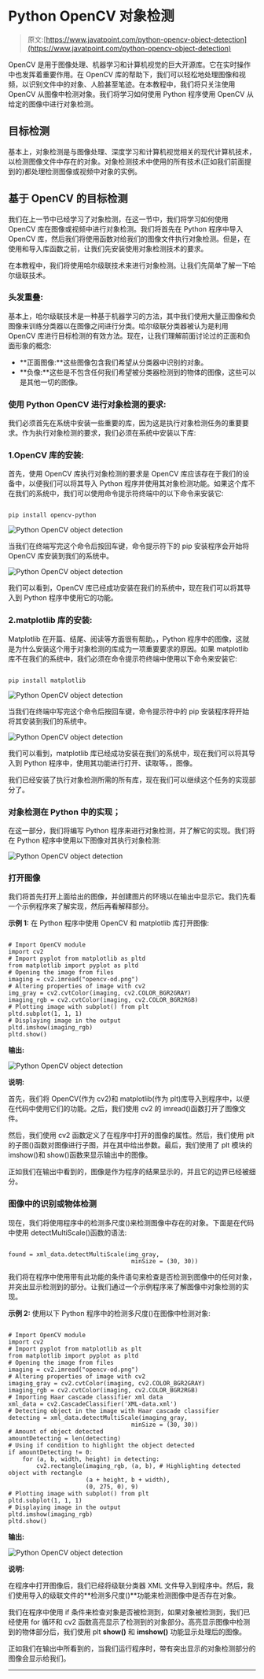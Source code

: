 # Python OpenCV 对象检测

> 原文:[https://www.javatpoint.com/python-opencv-object-detection](https://www.javatpoint.com/python-opencv-object-detection)

OpenCV 是用于图像处理、机器学习和计算机视觉的巨大开源库。它在实时操作中也发挥着重要作用。在 OpenCV 库的帮助下，我们可以轻松地处理图像和视频，以识别文件中的对象、人脸甚至笔迹。在本教程中，我们将只关注使用 OpenCV 从图像中检测对象。我们将学习如何使用 Python 程序使用 OpenCV 从给定的图像中进行对象检测。

## 目标检测

基本上，对象检测是与图像处理、深度学习和计算机视觉相关的现代计算机技术，以检测图像文件中存在的对象。对象检测技术中使用的所有技术(正如我们前面提到的)都处理检测图像或视频中对象的实例。

## 基于 OpenCV 的目标检测

我们在上一节中已经学习了对象检测，在这一节中，我们将学习如何使用 OpenCV 库在图像或视频中进行对象检测。我们将首先在 Python 程序中导入 OpenCV 库，然后我们将使用函数对给我们的图像文件执行对象检测。但是，在使用和导入库函数之前，让我们先安装使用对象检测技术的要求。

在本教程中，我们将使用哈尔级联技术来进行对象检测。让我们先简单了解一下哈尔级联技术。

### 头发重叠:

基本上，哈尔级联技术是一种基于机器学习的方法，其中我们使用大量正图像和负图像来训练分类器以在图像之间进行分类。哈尔级联分类器被认为是利用 OpenCV 库进行目标检测的有效方法。现在，让我们理解前面讨论过的正面和负面形象的概念:

*   **正面图像:**这些图像包含我们希望从分类器中识别的对象。
*   **负像:**这些是不包含任何我们希望被分类器检测到的物体的图像，这些可以是其他一切的图像。

### 使用 Python OpenCV 进行对象检测的要求:

我们必须首先在系统中安装一些重要的库，因为这是执行对象检测任务的重要要求。作为执行对象检测的要求，我们必须在系统中安装以下库:

### 1.OpenCV 库的安装:

首先，使用 OpenCV 库执行对象检测的要求是 OpenCV 库应该存在于我们的设备中，以便我们可以将其导入 Python 程序并使用其对象检测功能。如果这个库不在我们的系统中，我们可以使用命令提示符终端中的以下命令来安装它:

```

pip install opencv-python

```

![Python OpenCV object detection](img/9a65f0ac64d7a8bce92e8185698aa66f.png)

当我们在终端写完这个命令后按回车键，命令提示符下的 pip 安装程序会开始将 OpenCV 库安装到我们的系统中。

![Python OpenCV object detection](img/31354ca5b16ba2d9e7d4a477f755c2d6.png)

我们可以看到，OpenCV 库已经成功安装在我们的系统中，现在我们可以将其导入到 Python 程序中使用它的功能。

### 2.matplotlib 库的安装:

Matplotlib 在开篇、结尾、阅读等方面很有帮助。，Python 程序中的图像，这就是为什么安装这个用于对象检测的库成为一项重要要求的原因。如果 matplotlib 库不在我们的系统中，我们必须在命令提示符终端中使用以下命令来安装它:

```

pip install matplotlib

```

![Python OpenCV object detection](img/17047dfe9fa3301d5bafd3951330b44a.png)

当我们在终端中写完这个命令后按回车键，命令提示符中的 pip 安装程序将开始将其安装到我们的系统中。

![Python OpenCV object detection](img/adec4c14adfb1ace475b0b858085cb7f.png)

我们可以看到，matplotlib 库已经成功安装在我们的系统中，现在我们可以将其导入到 Python 程序中，使用其功能进行打开、读取等。，图像。

我们已经安装了执行对象检测所需的所有库，现在我们可以继续这个任务的实现部分了。

### 对象检测在 Python 中的实现；

在这一部分，我们将编写 Python 程序来进行对象检测，并了解它的实现。我们将在 Python 程序中使用以下图像对其执行对象检测:

![Python OpenCV object detection](img/375d017fa4d2c447c521a96cb2840059.png)

### 打开图像

我们将首先打开上面给出的图像，并创建图片的环境以在输出中显示它。我们先看一个示例程序来了解实现，然后再看解释部分。

**示例 1:** 在 Python 程序中使用 OpenCV 和 matplotlib 库打开图像:

```

# Import OpenCV module
import cv2
# Import pyplot from matplotlib as pltd
from matplotlib import pyplot as pltd
# Opening the image from files
imaging = cv2.imread("opencv-od.png")
# Altering properties of image with cv2
img_gray = cv2.cvtColor(imaging, cv2.COLOR_BGR2GRAY)
imaging_rgb = cv2.cvtColor(imaging, cv2.COLOR_BGR2RGB)
# Plotting image with subplot() from plt
pltd.subplot(1, 1, 1)
# Displaying image in the output
pltd.imshow(imaging_rgb)
pltd.show()

```

**输出:**

![Python OpenCV object detection](img/1f5765a01cb18ba3596d311e651e9cdc.png)

**说明:**

首先，我们将 OpenCV(作为 cv2)和 matplotlib(作为 plt)库导入到程序中，以便在代码中使用它们的功能。之后，我们使用 cv2 的 imread()函数打开了图像文件。

然后，我们使用 cv2 函数定义了在程序中打开的图像的属性。然后，我们使用 plt 的子图()函数对图像进行子图，并在其中给出参数。最后，我们使用了 plt 模块的 imshow()和 show()函数来显示输出中的图像。

正如我们在输出中看到的，图像是作为程序的结果显示的，并且它的边界已经被细分。

### 图像中的识别或物体检测

现在，我们将使用程序中的检测多尺度()来检测图像中存在的对象。下面是在代码中使用 detectMultiScale()函数的语法:

```

found = xml_data.detectMultiScale(img_gray, 
                                   minSize = (30, 30))

```

我们将在程序中使用带有此功能的条件语句来检查是否检测到图像中的任何对象，并突出显示检测到的部分。让我们通过一个示例程序来了解图像中对象检测的实现。

**示例 2:** 使用以下 Python 程序中的检测多尺度()在图像中检测对象:

```

# Import OpenCV module
import cv2
# Import pyplot from matplotlib as plt
from matplotlib import pyplot as pltd
# Opening the image from files
imaging = cv2.imread("opencv-od.png")
# Altering properties of image with cv2
imaging_gray = cv2.cvtColor(imaging, cv2.COLOR_BGR2GRAY)
imaging_rgb = cv2.cvtColor(imaging, cv2.COLOR_BGR2RGB)
# Importing Haar cascade classifier xml data
xml_data = cv2.CascadeClassifier('XML-data.xml')
# Detecting object in the image with Haar cascade classifier 
detecting = xml_data.detectMultiScale(imaging_gray, 
                                   minSize = (30, 30))
# Amount of object detected
amountDetecting = len(detecting)
# Using if condition to highlight the object detected
if amountDetecting != 0:
    for (a, b, width, height) in detecting:
        cv2.rectangle(imaging_rgb, (a, b), # Highlighting detected object with rectangle
                      (a + height, b + width), 
                      (0, 275, 0), 9)
# Plotting image with subplot() from plt
pltd.subplot(1, 1, 1)
# Displaying image in the output
pltd.imshow(imaging_rgb)
pltd.show()

```

**输出:**

![Python OpenCV object detection](img/bfd4406c2ac6114374d1941c78640745.png)

**说明:**

在程序中打开图像后，我们已经将级联分类器 XML 文件导入到程序中。然后，我们使用导入的级联文件的**检测多尺度()**功能来检测图像中是否存在对象。

我们在程序中使用 if 条件来检查对象是否被检测到，如果对象被检测到，我们已经使用 for 循环和 cv2 函数高亮显示了检测到的对象部分。高亮显示图像中检测到的物体部分后，我们使用 plt **show()** 和 **imshow()** 功能显示处理后的图像。

正如我们在输出中所看到的，当我们运行程序时，带有突出显示的对象检测部分的图像会显示给我们。

* * *
